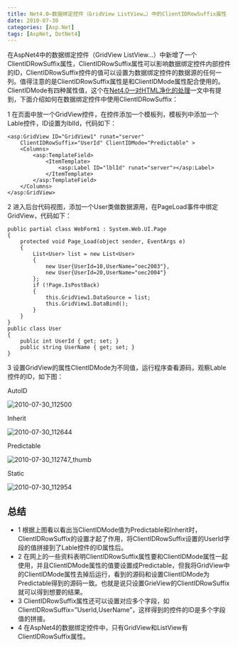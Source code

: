 ```yaml
---
title: Net4.0—数据绑定控件（GridView ListView…）中的ClientIDRowSuffix属性
date: 2010-07-30
categories: [Asp.Net]
tags: [AspNet, DotNet4]
---
```


在AspNet4中的数据绑定控件（GridView ListView…）中新增了一个ClientIDRowSuffix属性，ClientIDRowSuffix属性可以影响数据绑定控件内部控件的ID，ClientIDRowSuffix控件的值可以设置为数据绑定控件的数据源的任何一列。值得注意的是ClientIDRowSuffix属性是和ClientIDMode属性配合使用的。ClientIDMode有四种属性值，这个在[Net4.0—对HTML净化的处理](http://blog.fwhyy.com/?p=18)一文中有提到，下面介绍如何在数据绑定控件中使用ClientIDRowSuffix：

1 在页面中放一个GridView控件，在控件添加一个模板列，模板列中添加一个Lable控件，ID设置为lblId，代码如下：

```
<asp:GridView ID="GridView1" runat="server"
    ClientIDRowSuffix="UserId" ClientIDMode="Predictable" >
    <Columns>
        <asp:TemplateField>
            <ItemTemplate>
                <asp:Label ID="lblId" runat="server"></asp:Label>
            </ItemTemplate>
        </asp:TemplateField>
    </Columns>
</asp:GridView>
```

2 进入后台代码视图，添加一个User类做数据源用，在PageLoad事件中绑定GridView，代码如下：

```
public partial class WebForm1 : System.Web.UI.Page
{
    protected void Page_Load(object sender, EventArgs e)
    {
        List<User> list = new List<User>
        {
            new User{UserId=10,UserName="oec2003"},
            new User{UserId=20,UserName="oec2004"}
        };
        if (!Page.IsPostBack)
        {
            this.GridView1.DataSource = list;
            this.GridView1.DataBind();
        }
    }
}
public class User
{
    public int UserId { get; set; }
    public string UserName { get; set; }
}
```

3 设置GridView的属性ClientIDMode为不同值，运行程序查看源码，观察Lable控件的ID，如下图：

AutoID

![2010-07-30_112500](http://fwhyy.com/img/post/2010-07-30_112500.png)

Inherit

![2010-07-30_112644](http://fwhyy.com/img/post/2010-07-30_112644.png)

Predictable

![2010-07-30_112747_thumb](http://fwhyy.com/img/post/2010-07-30_112747_thumb.png)


Static

![2010-07-30_112954](http://fwhyy.com/img/post/2010-07-30_112954.png)

## 总结

* 1 根据上图看以看出当ClientIDMode值为Predictable和Inherit时，ClientIDRowSuffix的设置才起了作用，将ClientIDRowSuffix设置的UserId字段的值拼接到了Lable控件的ID属性后。
* 2 在网上的一些资料表明ClientIDRowSuffix属性要和ClientIDMode属性一起使用，并且ClientIDMode属性的值要设置成Predictable，但我将GridView中的ClientIDMode属性去掉后运行，看到的源码和设置ClientIDMode为Predictable得到的源码一致。也就是说只设置GrieView的ClientIDRowSuffix就可以得到想要的结果。
* 3 ClientIDRowSuffix属性还可以设置对应多个字段，如ClientIDRowSuffix=”UserId,UserName”，这样得到的控件的ID是多个字段值的拼接。
* 4 在AspNet4的数据绑定控件中，只有GridView和ListView有ClientIDRowSuffix属性。

